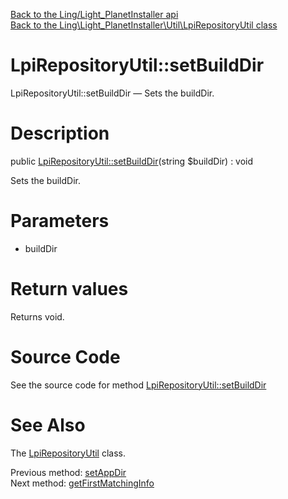 [Back to the Ling/Light_PlanetInstaller api](https://github.com/lingtalfi/Light_PlanetInstaller/blob/master/doc/api/Ling/Light_PlanetInstaller.md)<br>
[Back to the Ling\Light_PlanetInstaller\Util\LpiRepositoryUtil class](https://github.com/lingtalfi/Light_PlanetInstaller/blob/master/doc/api/Ling/Light_PlanetInstaller/Util/LpiRepositoryUtil.md)


LpiRepositoryUtil::setBuildDir
================



LpiRepositoryUtil::setBuildDir — Sets the buildDir.




Description
================


public [LpiRepositoryUtil::setBuildDir](https://github.com/lingtalfi/Light_PlanetInstaller/blob/master/doc/api/Ling/Light_PlanetInstaller/Util/LpiRepositoryUtil/setBuildDir.md)(string $buildDir) : void




Sets the buildDir.




Parameters
================


- buildDir

    


Return values
================

Returns void.








Source Code
===========
See the source code for method [LpiRepositoryUtil::setBuildDir](https://github.com/lingtalfi/Light_PlanetInstaller/blob/master/Util/LpiRepositoryUtil.php#L88-L91)


See Also
================

The [LpiRepositoryUtil](https://github.com/lingtalfi/Light_PlanetInstaller/blob/master/doc/api/Ling/Light_PlanetInstaller/Util/LpiRepositoryUtil.md) class.

Previous method: [setAppDir](https://github.com/lingtalfi/Light_PlanetInstaller/blob/master/doc/api/Ling/Light_PlanetInstaller/Util/LpiRepositoryUtil/setAppDir.md)<br>Next method: [getFirstMatchingInfo](https://github.com/lingtalfi/Light_PlanetInstaller/blob/master/doc/api/Ling/Light_PlanetInstaller/Util/LpiRepositoryUtil/getFirstMatchingInfo.md)<br>

